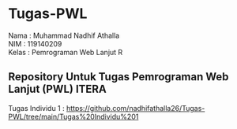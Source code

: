 # Tugas-PWL
Nama : Muhammad Nadhif Athalla </br>
NIM : 119140209 </br>
Kelas : Pemrograman Web Lanjut R <br/>

## Repository Untuk Tugas Pemrograman Web Lanjut (PWL) ITERA
Tugas Individu 1 : https://github.com/nadhifathalla26/Tugas-PWL/tree/main/Tugas%20Individu%201
